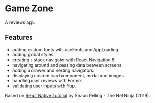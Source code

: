 # Game Zone

A reviews app.

<!-- <p align="center">
        <img src="screenshot.png" style="width:528px;max-width: 100%;">
</p> -->

## Features

- adding custom fonts with useFonts and AppLoading.
- adding global styles.
- creating a stack navigator with React Navigation 6.
- navigating around and passing data between screens.
- adding a drawer and nesting navigators.
- displaying custom card component, modal and images.
- handling user reviews with Formik.
- validating user inputs with Yup.

Based on [React Native Tutorial](https://www.youtube.com/playlist?list=PL4cUxeGkcC9ixPU-QkScoRBVxtPPzVjrQ) by Shaun Pelling - The Net Ninja (2019).
